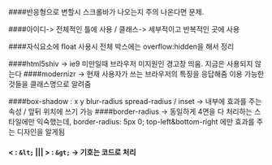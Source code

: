 ####반응형으로 변할시 스크롤바가 나오는지 주의 나온다면 문제.

####아이디-> 전체적인 틀에 사용 / 클래스-> 세부적이고 반복적인 곳에 사용

####자식요소에 float 사용시 전체 박스에는 overflow:hidden을 해서 정리

####html5shiv -> ie9 미만일때 브라우저 미지원인 경고창 띄움. 지금은 사용되지 않는다
####modernizr -> 현재 사용자가 쓰는 브라우저의 특징을 응답해줌 이용 가능한 것들을 클래스명으로 알려줌

####box-shadow : x y blur-radius spread-radius / inset -> 내부에 효과를 주는 속성 / 앞뒤 위치에 쓰기 가능
####border-radius -> 동일하게 4면을 다 처리하는 스타일에만 익숙했는데, border-radius: 5px 0; top-left&bottom-right 에만 효과를 주는 디자인을 알게됨

#### < : `&lt;` ||| > : `&gt;` -> 기호는 코드로 처리
